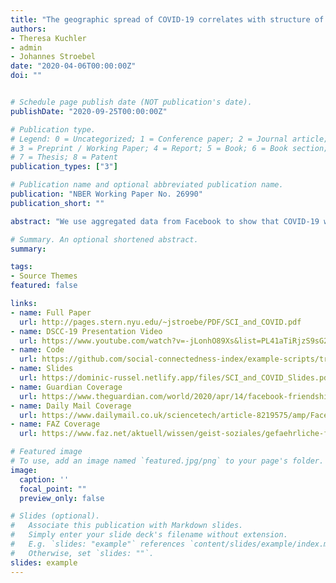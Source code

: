 ```yaml
---
title: "The geographic spread of COVID-19 correlates with structure of social networks as measured by Facebook"
authors:
- Theresa Kuchler
- admin
- Johannes Stroebel
date: "2020-04-06T00:00:00Z"
doi: ""


# Schedule page publish date (NOT publication's date).
publishDate: "2020-09-25T00:00:00Z"

# Publication type.
# Legend: 0 = Uncategorized; 1 = Conference paper; 2 = Journal article;
# 3 = Preprint / Working Paper; 4 = Report; 5 = Book; 6 = Book section;
# 7 = Thesis; 8 = Patent
publication_types: ["3"]

# Publication name and optional abbreviated publication name.
publication: "NBER Working Paper No. 26990"
publication_short: ""

abstract: "We use aggregated data from Facebook to show that COVID-19 was more likely to spread between regions with stronger social network connections. Areas with more social ties to two early COVID-19 “hotspots” (Westchester County, NY, in the U.S. and Lodi province in Italy) generally had more confirmed COVID-19 cases as of the end of March. These relationships hold after controlling for geographic distance to the hotspots as well as for the income and population densities of the regions. As the pandemic progressed in the U.S., a county’s social proximity to recent COVID19 cases predicts future outbreaks over and above physical proximity. These results suggest data from online social networks can be useful to epidemiologists and others hoping to forecast the spread of communicable diseases such as COVID-19."

# Summary. An optional shortened abstract.
summary:

tags:
- Source Themes
featured: false

links:
- name: Full Paper
  url: http://pages.stern.nyu.edu/~jstroebe/PDF/SCI_and_COVID.pdf
- name: DSCC-19 Presentation Video
  url: https://www.youtube.com/watch?v=-jLonhO89Xs&list=PL41aTiRjzS9sG2wtz6qusI4ZD2CDMV04O&index=4&t=1s
- name: Code
  url: https://github.com/social-connectedness-index/example-scripts/tree/master/covid19_exploration
- name: Slides
  url: https://dominic-russel.netlify.app/files/SCI_and_COVID_Slides.pdf
- name: Guardian Coverage
  url: https://www.theguardian.com/world/2020/apr/14/facebook-friendships-can-help-predict-covid-19-spread-study-finds
- name: Daily Mail Coverage
  url: https://www.dailymail.co.uk/sciencetech/article-8219575/amp/Facebook-data-predict-spread-disease-outbreaks-says-new-research-social-connectedness.html
- name: FAZ Coverage
  url: https://www.faz.net/aktuell/wissen/geist-soziales/gefaehrliche-freundschaften-gefaehrliche-freundschaften-in-zeiten-von-covid-19-16731507.html

# Featured image
# To use, add an image named `featured.jpg/png` to your page's folder.
image:
  caption: ''
  focal_point: ""
  preview_only: false

# Slides (optional).
#   Associate this publication with Markdown slides.
#   Simply enter your slide deck's filename without extension.
#   E.g. `slides: "example"` references `content/slides/example/index.md`.
#   Otherwise, set `slides: ""`.
slides: example
---
```

